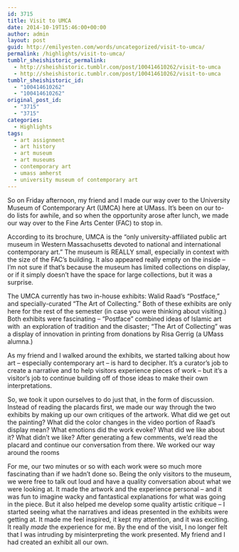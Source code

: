 ```yaml
---
id: 3715
title: Visit to UMCA
date: 2014-10-19T15:46:00+00:00
author: admin
layout: post
guid: http://emilyesten.com/words/uncategorized/visit-to-umca/
permalink: /highlights/visit-to-umca/
tumblr_sheishistoric_permalink:
  - http://sheishistoric.tumblr.com/post/100414610262/visit-to-umca
  - http://sheishistoric.tumblr.com/post/100414610262/visit-to-umca
tumblr_sheishistoric_id:
  - "100414610262"
  - "100414610262"
original_post_id:
  - "3715"
  - "3715"
categories:
  - Highlights
tags:
  - art assignment
  - art history
  - art museum
  - art museums
  - contemporary art
  - umass amherst
  - university museum of contemporary art
---
```

So on Friday afternoon, my friend and I made our way over to the University Museum of Contemporary Art (UMCA) here at UMass. It’s been on our to-do lists for awhile, and so when the opportunity arose after lunch, we made our way over to the Fine Arts Center (FAC) to stop in.

<!-- more -->According to its brochure, UMCA is the “only university-affiliated public art museum in Western Massachusetts devoted to national and international contemporary art.” The museum is REALLY small, especially in context with the size of the FAC’s building. It also appeared really empty on the inside – I’m not sure if that’s because the museum has limited collections on display, or if it simply doesn’t have the space for large collections, but it was a surprise.

The UMCA currently has two in-house exhibits: Walid Raad’s “Postface,” and specially-curated “The Art of Collecting.” Both of these exhibits are only here for the rest of the semester (in case you were thinking about visiting.) Both exhibits were fascinating – “Postface” combined ideas of Islamic art with  an exploration of tradition and the disaster; “The Art of Collecting” was a display of innovation in printing from donations by Risa Gerrig (a UMass alumna.)

As my friend and I walked around the exhibits, we started talking about how art – especially contemporary art – is hard to decipher. It’s a curator’s job to create a narrative and to help visitors experience pieces of work – but it’s a visitor’s job to continue building off of those ideas to make their own interpretations.

So, we took it upon ourselves to do just that, in the form of discussion. Instead of reading the placards first, we made our way through the two exhibits by making up our own critiques of the artwork. What did we get out the painting? What did the color changes in the video portion of Raad’s display mean? What emotions did the work evoke? What did we like about it? What didn’t we like? After generating a few comments, we’d read the placard and continue our conversation from there. We worked our way around the rooms

For me, our two minutes or so with each work were so much more fascinating than if we hadn’t done so. Being the only visitors to the museum, we were free to talk out loud and have a quality conversation about what we were looking at. It made the artwork and the experience personal – and it was fun to imagine wacky and fantastical explanations for what was going in the piece. But it also helped me develop some quality artistic critique – I started seeing what the narratives and ideas presented in the exhibits were getting at. It made me feel inspired, it kept my attention, and it was exciting. It really _made_ the experience for me. By the end of the visit, I no longer felt that I was intruding by misinterpreting the work presented. My friend and I had created an exhibit all our own. 